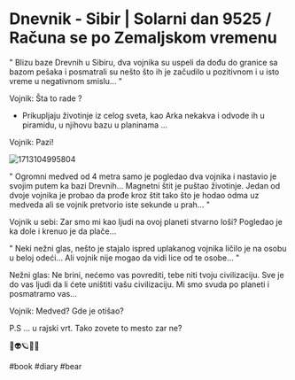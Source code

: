 # Dnevnik - Sibir | Solarni dan 9525 / Računa se po Zemaljskom vremenu

" Blizu baze Drevnih u Sibiru, dva vojnika su uspeli da dođu do granice sa bazom pešaka i posmatrali su nešto što ih je začudilo u pozitivnom i u isto vreme u negativnom smislu... "

Vojnik: Šta to rade ?

- Prikupljaju životinje iz celog sveta, kao Arka nekakva i odvode ih u piramidu, u njihovu bazu u planinama ...

Vojnik: Pazi!

![1713104995804](image/14.april_2024_16_27/1713104995804.png)

 " Ogromni medved od 4 metra samo je pogledao dva vojnika i nastavio je svojim putem ka bazi Drevnih...  Magnetni štit je puštao životinje. Jedan od dvoje vojnika je probao da prođe kroz štit tako što je hodao odma uz medveda ali se vojnik pretvorio iste sekunde u prah...  "

Vojnik u sebi: Zar smo mi kao ljudi na ovoj planeti stvarno loši? Pogledao je ka dole i krenuo je da plače...

" Neki nežni glas, nešto je stajalo ispred uplakanog  vojnika ličilo je na osobu u beloj odeći... Ali vojnik nije mogao da vidi lice od te osobe...  "

Nežni glas: Ne brini, nećemo vas povrediti, tebe niti tvoju civilizaciju. Sve je do vas ljudi da li ćete uništiti vašu civilizaciju. Mi smo svuda po planeti i posmatramo vas...

Vojnik: Medved? Gde je otišao?

P.S ... u rajski vrt. Tako zovete to mesto zar ne?

💖👽🪐🐻✨

#book #diary #bear
